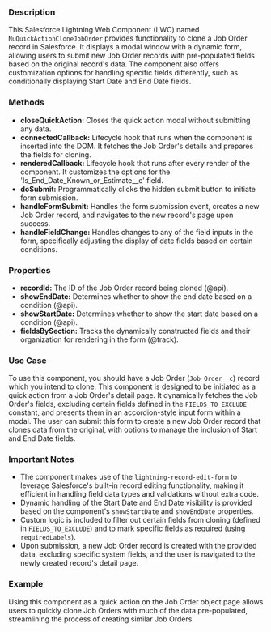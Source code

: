 ### Description

This Salesforce Lightning Web Component (LWC) named `NuQuickActionCloneJobOrder` provides functionality to clone a Job Order record in Salesforce. It displays a modal window with a dynamic form, allowing users to submit new Job Order records with pre-populated fields based on the original record's data. The component also offers customization options for handling specific fields differently, such as conditionally displaying Start Date and End Date fields.

### Methods

- **closeQuickAction:** Closes the quick action modal without submitting any data.
- **connectedCallback:** Lifecycle hook that runs when the component is inserted into the DOM. It fetches the Job Order's details and prepares the fields for cloning.
- **renderedCallback:** Lifecycle hook that runs after every render of the component. It customizes the options for the 'Is_End_Date_Known_or_Estimate__c' field.
- **doSubmit:** Programmatically clicks the hidden submit button to initiate form submission.
- **handleFormSubmit:** Handles the form submission event, creates a new Job Order record, and navigates to the new record's page upon success.
- **handleFieldChange:** Handles changes to any of the field inputs in the form, specifically adjusting the display of date fields based on certain conditions.

### Properties

- **recordId:** The ID of the Job Order record being cloned (@api).
- **showEndDate:** Determines whether to show the end date based on a condition (@api).
- **showStartDate:** Determines whether to show the start date based on a condition (@api).
- **fieldsBySection:** Tracks the dynamically constructed fields and their organization for rendering in the form (@track).

### Use Case

To use this component, you should have a Job Order (`Job_Order__c`) record which you intend to clone. This component is designed to be initiated as a quick action from a Job Order's detail page. It dynamically fetches the Job Order's fields, excluding certain fields defined in the `FIELDS_TO_EXCLUDE` constant, and presents them in an accordion-style input form within a modal. The user can submit this form to create a new Job Order record that clones data from the original, with options to manage the inclusion of Start and End Date fields.

### Important Notes

- The component makes use of the `lightning-record-edit-form` to leverage Salesforce's built-in record editing functionality, making it efficient in handling field data types and validations without extra code.
- Dynamic handling of the Start Date and End Date visibility is provided based on the component's `showStartDate` and `showEndDate` properties.
- Custom logic is included to filter out certain fields from cloning (defined in `FIELDS_TO_EXCLUDE`) and to mark specific fields as required (using `requiredLabels`).
- Upon submission, a new Job Order record is created with the provided data, excluding specific system fields, and the user is navigated to the newly created record's detail page.

### Example

Using this component as a quick action on the Job Order object page allows users to quickly clone Job Orders with much of the data pre-populated, streamlining the process of creating similar Job Orders.